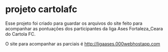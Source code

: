 # projeto cartolafc

Esse projeto foi criado para guardar os arquivos do site feito para acompanhar as pontuações dos participantes da liga Ases Fortaleza_Ceara do Cartola FC.

O site para acompanhar as parciais é http://ligaases.000webhostapp.com
